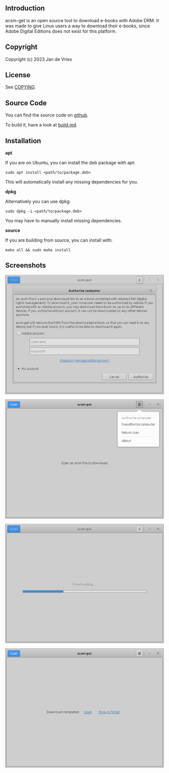 Introduction
------------

acsm-get is an open source tool to download e-books with Adobe DRM. It was made to give Linux users a way to download their e-books, since Adobe Digital Editions does not exist for this platform.


Copyright
---------

Copyright (c) 2023 Jan de Vries


License
-------

See [COPYING](COPYING).


Source Code
-----------

You can find the source code on [github](https://github.com/j-vries/acsm-get).

To build it, have a look at [build.md](docs/build.md).


Installation
------------

**apt**

If you are on Ubuntu, you can install the deb package with apt:

```
sudo apt install <path/to/package.deb>
```

This will automatically install any missing dependencies for you.

**dpkg**

Alternatively you can use dpkg:

```
sudo dpkg -i <path/to/package.deb>
```

You may have to manually install missing dependencies.

**source**

If you are building from source, you can install with:

```
make all && sudo make install
```


Screenshots
-----------

![Authorize computer](screenshots/1.png)

![Menu](screenshots/2.png)

![Downloading…](screenshots/3.png)

![Download completed.](screenshots/4.png)

